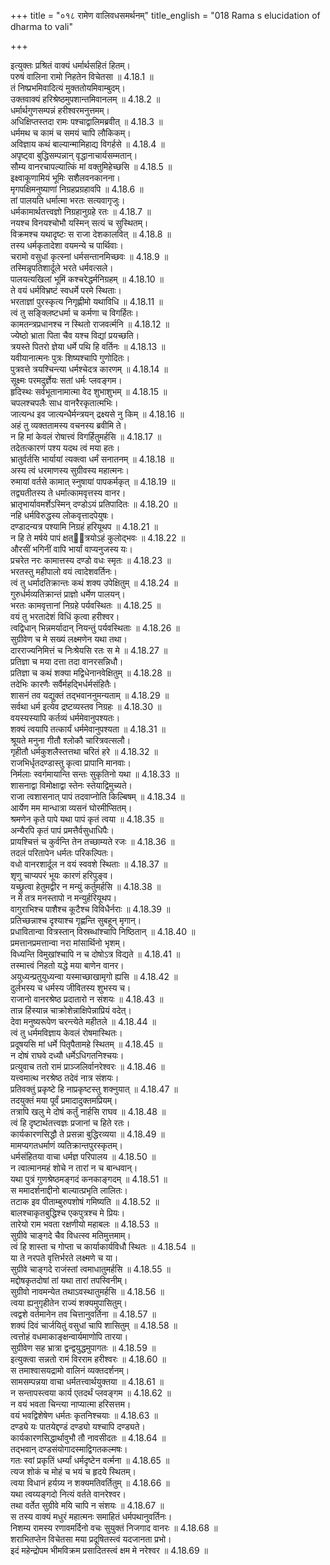 +++
title = "०१८ रामेण वालिवधसमर्थनम्"
title_english = "018 Rama s elucidation of dharma to vali"

+++


  
इत्युक्तः प्रश्रितं वाक्यं धर्मार्थसहितं हितम्।  
परुषं वालिना रामो निहतेन विचेतसा ॥ 4.18.1 ॥   
तं निष्प्रभमिवादित्यं मुक्ततोयमिवाम्बुदम्।  
उक्तवाक्यं हरिश्रेष्ठमुपशान्तमिवानलम् ॥ 4.18.2 ॥   
धर्मार्थगुणसम्पन्नं हरीश्वरमनुत्तमम्।  
अधिक्षिप्तस्तदा रामः पश्चाद्वालिमब्रवीत् ॥ 4.18.3 ॥   
धर्ममथ च कामं च समयं चापि लौकिकम्।  
अविज्ञाय कथं बाल्यान्मामिहाद्य विगर्हसे ॥ 4.18.4 ॥   
अपृष्ट्वा बुद्धिसम्पन्नान् वृद्धानाचार्यसम्मतान्।  
सौम्य वानरचापल्यात्किं मां वक्तुमिहेच्छसि ॥ 4.18.5 ॥   
इक्ष्वाकूणामियं भूमिः सशैलवनकानना।  
मृगपक्षिमनुष्याणां निग्रहप्रग्रहावपि ॥ 4.18.6 ॥   
तां पालयति धर्मात्मा भरतः सत्यवागृजुः।  
धर्मकामार्थतत्त्वज्ञो निग्रहानुग्रहे रतः ॥ 4.18.7 ॥   
नयश्च विनयश्चोभौ यस्मिन् सत्यं च सुस्थितम्।  
विक्रमश्च यथादृष्टः स राजा देशकालवित् ॥ 4.18.8 ॥   
तस्य धर्मकृतादेशा वयमन्ये च पार्थिवाः।  
चरामो वसुधां कृत्स्नां धर्मसन्तानमिच्छवः ॥ 4.18.9 ॥   
तस्मिन्नृपतिशार्दूले भरते धर्मवत्सले।  
पालयत्यखिलां भूमिं कश्चरेद्धर्मनिग्रहम् ॥ 4.18.10 ॥   
ते वयं धर्मविभ्रष्टं स्वधर्मे परमे स्थिताः।  
भरताज्ञां पुरस्कृत्य निगृह्णीमो यथाविधि ॥ 4.18.11 ॥   
त्वं तु सङ्क्लिष्टधर्मा च कर्मणा च विगर्हितः।  
कामतन्त्रप्रधानश्च न स्थितो राजवर्त्मनि ॥ 4.18.12 ॥   
ज्येष्ठो भ्राता पिता चैव यश्च विद्यां प्रयच्छति।  
त्रयस्ते पितरो ज्ञेया धर्मे पथि हि वर्तिनः ॥ 4.18.13 ॥   
यवीयानात्मनः पुत्रः शिष्यश्चापि गुणोदितः।  
पुत्रवत्ते त्रयश्चिन्त्या धर्मश्चेदत्र कारणम् ॥ 4.18.14 ॥   
सूक्ष्मः परमदुर्ज्ञेयः सतां धर्मः प्लवङ्गम।  
हृदिस्थः सर्वभूतानामात्मा वेद शुभाशुभम् ॥ 4.18.15 ॥   
चपलश्चपलैः साध वानरैरकृतात्मभिः।  
जात्यन्ध इव जात्यन्धैर्मन्त्रयन् द्रक्ष्यसे नु किम् ॥ 4.18.16 ॥   
अहं तु व्यक्ततामस्य वचनस्य ब्रवीमि ते।  
न हि मां केवलं रोषात्त्वं विगर्हितुमर्हसि ॥ 4.18.17 ॥   
तदेतत्कारणं पश्य यदथ त्वं मया हतः।  
भ्रातुर्वर्तसि भार्यायां त्यक्त्वा धर्मं सनातनम् ॥ 4.18.18 ॥   
अस्य त्वं धरमाणस्य सुग्रीवस्य महात्मनः।  
रुमायां वर्तसे कामात् स्नुषायां पापकर्मकृत् ॥ 4.18.19 ॥   
तद्व्यतीतस्य ते धर्मात्कामवृत्तस्य वानर।  
भ्रातृभार्यावमर्शेऽस्मिन् दण्डोऽयं प्रतिपादितः ॥ 4.18.20 ॥   
नहि धर्मविरुद्धस्य लोकवृत्तादपेयुषः।  
दण्डादन्यत्र पश्यामि निग्रहं हरियूथप ॥ 4.18.21 ॥   
न हि ते मर्षये पापं क्षत्ित्रयोऽहं कुलोद्भवः ॥ 4.18.22 ॥   
औरसीं भगिनीं वापि भार्यां वाप्यनुजस्य यः।  
प्रचरेत नरः कामात्तस्य दण्डो वधः स्मृतः ॥ 4.18.23 ॥   
भरतस्तु महीपालो वयं त्वादेशवर्तिनः।  
त्वं तु धर्मादतिक्रान्तः कथं शक्य उपेक्षितुम् ॥ 4.18.24 ॥   
गुरुर्धर्मव्यतिक्रान्तं प्राज्ञो धर्मेण पालयन्।  
भरतः कामवृत्तानां निग्रहे पर्यवस्थितः ॥ 4.18.25 ॥   
वयं तु भरतादेशं विधिं कृत्वा हरीश्वर।  
त्वद्विधान् भिन्नमर्यादान् नियन्तुं पर्यवस्थिताः ॥ 4.18.26 ॥   
सुग्रीवेण च मे सख्यं लक्ष्मणेन यथा तथा।  
दारराज्यनिमित्तं च निःश्रेयसि रतः स मे ॥ 4.18.27 ॥   
प्रतिज्ञा च मया दत्ता तदा वानरसन्निधौ।  
प्रतिज्ञा च कथं शक्या मद्विधेनानवेक्षितुम् ॥ 4.18.28 ॥   
तदेभिः कारणैः सर्वैर्महद्भिर्धर्मसंहितैः।  
शासनं तव यद्युक्तं तद्भवाननुमन्यताम् ॥ 4.18.29 ॥   
सर्वथा धर्म इत्येव द्रष्टव्यस्तव निग्रहः ॥ 4.18.30 ॥   
वयस्यस्यापि कर्तव्यं धर्ममेवानुपश्यतः।  
शक्यं त्वयापि तत्कार्यं धर्ममेवानुपश्यता ॥ 4.18.31 ॥   
श्रूयते मनुना गीतौ श्लोकौ चारित्रवत्सलौ।  
गृहीतौ धर्मकुशलैस्तत्तथा चरितं हरे ॥ 4.18.32 ॥   
राजभिर्धृतदण्डास्तु कृत्वा प्रापानि मानवाः।  
निर्मलाः स्वर्गमायान्ति सन्तः सुकृतिनो यथा ॥ 4.18.33 ॥   
शासनाद्वा विमोक्षाद्वा स्तेनः स्तेयाद्विमुच्यते।  
राजा त्वशासनात् पापं तदवाप्नोति किल्बिषम् ॥ 4.18.34 ॥   
आर्येण मम मान्धात्रा व्यसनं घोरमीप्सितम्।  
श्रमणेन कृते पापे यथा पापं कृतं त्वया ॥ 4.18.35 ॥   
अन्यैरपि कृतं पापं प्रमत्तैर्वसुधाधिपैः।  
प्रायश्चित्तं च कुर्वन्ति तेन तच्छाम्यते रजः ॥ 4.18.36 ॥   
तदलं परितापेन धर्मतः परिकल्पितः।  
वधो वानरशार्दूल न वयं स्ववशे स्थिताः ॥ 4.18.37 ॥   
शृणु चाप्यपरं भूयः कारणं हरिपुङ्व।  
यच्छ्रुत्वा हेतुमद्वीर न मन्युं कर्तुमर्हसि ॥ 4.18.38 ॥   
न मे तत्र मनस्तापो न मन्युर्हरियूथप।  
वागुराभिश्च पाशैश्च कूटैश्च विविधैर्नराः ॥ 4.18.39 ॥   
प्रतिच्छन्नाश्च दृश्याश्च गृह्णन्ति सुबहून् मृगान्।  
प्रधावितान्वा वित्रस्तान् विस्रब्धांश्चापि निष्ठितान् ॥ 4.18.40 ॥   
प्रमत्तानप्रमत्तान्वा नरा मांसार्थिनो भृशम्।  
विध्यन्ति विमुखांश्चापि न च दोषोऽत्र विद्यते ॥ 4.18.41 ॥   
तस्मात्त्वं निहतो यद्धे मया बाणेन वानर।  
अयुध्यन्प्रतुयुध्यन्वा यस्माच्छाखामृगो ह्यसि ॥ 4.18.42 ॥   
दुर्लभस्य च धर्मस्य जीवितस्य शुभस्य च।  
राजानो वानरश्रेष्ठ प्रदातारो न संशयः ॥ 4.18.43 ॥   
तान्न हिंस्यान्न चाक्रोशेन्नाक्षिपेन्नाप्रियं वदेत्।  
देवा मनुष्यरूपेण चरन्त्येते महीतले ॥ 4.18.44 ॥   
त्वं तु धर्ममविज्ञाय केवलं रोषमास्थितः।  
प्रदूषयसि मां धर्मे पितृपैतामहे स्थितम् ॥ 4.18.45 ॥   
न दोषं राघवे दध्यौ धर्मेऽधिगतनिश्चयः।  
प्रत्युवाच ततो रामं प्राञ्जलिर्वानरेश्वरः ॥ 4.18.46 ॥   
यत्त्वमात्थ नरश्रेष्ठ तदेवं नात्र संशयः।  
प्रतिवक्तुं प्रकृष्टे हि नाप्रकृष्टस्तु शक्नुयात् ॥ 4.18.47 ॥   
तदयुक्तं मया पूर्वं प्रमादादुक्तमप्रियम्।  
तत्रापि खलु मे दोषं कर्तुं नार्हसि राघव ॥ 4.18.48 ॥   
त्वं हि दृष्टार्थतत्त्वज्ञः प्रजानां च हिते रतः।  
कार्यकारणसिद्धौ ते प्रसन्ना बुद्धिरव्यया ॥ 4.18.49 ॥   
मामप्यगतधर्माणं व्यतिक्रान्तपुरस्कृतम्।  
धर्मसंहितया वाचा धर्मज्ञ परिपालय ॥ 4.18.50 ॥   
न त्वात्मानमहं शोचे न तारां न च बान्धवान्।  
यथा पुत्रं गुणश्रेष्ठमङ्गदं कनकाङ्गदम् ॥ 4.18.51 ॥   
स ममादर्शनाद्दीनो बाल्यात्प्रभृति लालितः।  
तटाक इव पीताम्बुरुपशोषं गमिष्यति ॥ 4.18.52 ॥   
बालश्चाकृतबुद्धिश्च एकपुत्रश्च मे प्रियः।  
तारेयो राम भवता रक्षणीयो महाबलः ॥ 4.18.53 ॥   
सुग्रीवे चाङ्गदे चैव विधत्स्व मतिमुत्तमाम्।  
त्वं हि शास्ता च गोप्ता च कार्याकार्यविधौ स्थितः ॥ 4.18.54 ॥   
या ते नरपते वृत्तिर्भरते लक्ष्मणे च या।  
सुग्रीवे चाङ्गदे राजंस्तां त्वमाधातुमर्हसि ॥ 4.18.55 ॥   
मद्दोषकृतदोषां तां यथा तारां तपस्विनीम्।  
सुग्रीवो नावमन्येत तथाऽवस्थातुमर्हसि ॥ 4.18.56 ॥   
त्वया ह्यनुगृहीतेन राज्यं शक्यमुपासितुम्।  
त्वद्वशे वर्तमानेन तव चित्तानुवर्तिना ॥ 4.18.57 ॥   
शक्यं दिवं चार्जयितुं वसुधां चापि शासितुम् ॥ 4.18.58 ॥   
त्वत्तोहं वधमाकाङ्क्षन्वार्यमाणोपि तारया।  
सुग्रीवेण सह भ्रात्रा द्वन्द्वयुद्धमुपागतः ॥ 4.18.59 ॥   
इत्युक्त्वा सन्नतो रामं विरराम हरीश्वरः ॥ 4.18.60 ॥   
स तमाश्वासयद्रामो वालिनं व्यक्तदर्शनम्।  
सामसम्पन्नया वाचा धर्मतत्त्वार्थयुक्तया ॥ 4.18.61 ॥   
न सन्तापस्त्वया कार्य एतदर्थं प्लवङ्गम ॥ 4.18.62 ॥   
न वयं भवता चिन्त्या नाप्यात्मा हरिसत्तम।  
वयं भवद्विशेषेण धर्मतः कृतनिश्चयाः ॥ 4.18.63 ॥   
दण्ड्ये यः पातयेद्दण्डं दण्ड्यो यश्चापि दण्ड्यते।  
कार्यकारणसिद्धार्थावुभौ तौ नावसीदतः ॥ 4.18.64 ॥   
तद्भवान् दण्डसंयोगादस्माद्विगतकल्मषः।  
गतः स्वां प्रकृतिं धर्म्यां धर्मदृष्टेन वर्त्मना ॥ 4.18.65 ॥   
त्यज शोकं च मोहं च भयं च हृदये स्थितम्।  
त्वया विधानं हर्यग्र्य न शक्यमतिवर्तितुम् ॥ 4.18.66 ॥   
यथा त्वय्यङ्गदो नित्यं वर्तते वानरेश्वर।  
तथा वर्तेत सुग्रीवे मयि चापि न संशयः ॥ 4.18.67 ॥   
स तस्य वाक्यं मधुरं महात्मनः समाहितं धर्मपथानुवर्तिनः।  
निशम्य रामस्य रणावमर्दिनो वचः सुयुक्तं निजगाद वानरः ॥ 4.18.68 ॥   
शराभितप्तेन विचेतसा मया प्रदूषितस्त्वं यदजानता प्रभो।  
इदं महेन्द्रोपम भीमविक्रम प्रसादितस्त्वं क्षम मे नरेश्वर ॥ 4.18.69 ॥   
